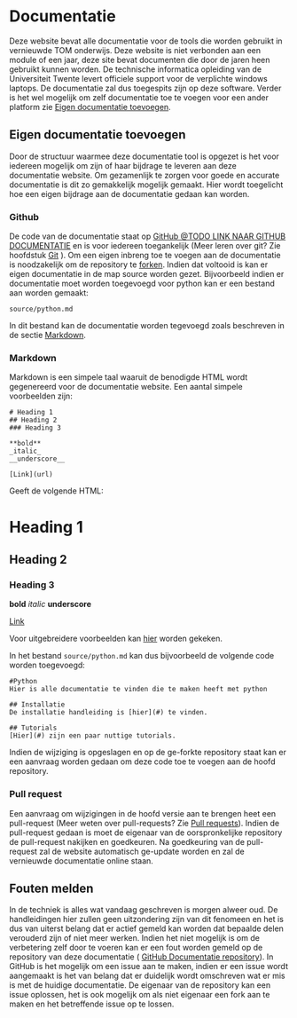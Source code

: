 # Documentatie
Deze website bevat alle documentatie voor de tools die worden gebruikt in vernieuwde TOM onderwijs. Deze website is niet verbonden aan een module of een jaar, deze site bevat documenten die door de jaren heen gebruikt kunnen worden. De technische informatica opleiding van de Universiteit Twente levert officiele support voor de verplichte windows laptops. De documentatie zal dus toegespits zijn op deze software. Verder is het wel mogelijk om zelf documentatie toe te voegen voor een ander platform zie [Eigen documentatie toevoegen](#toc_1).

## Eigen documentatie toevoegen
Door de structuur waarmee deze documentatie tool is opgezet is het voor iedereen mogelijk om zijn of haar bijdrage te leveren aan deze documentatie website.
Om gezamenlijk te zorgen voor goede en accurate documentatie is dit zo gemakkelijk mogelijk gemaakt. Hier wordt toegelicht hoe een eigen bijdrage aan de documentatie gedaan kan worden. 

### Github
De code van de documentatie staat op [GitHub @TODO LINK NAAR GITHUB DOCUMENTATIE](https://github.com/boersmamarcel/Documentatie) en is voor iedereen toegankelijk (Meer leren over git? Zie hoofdstuk [Git](#) ). Om een eigen inbreng toe te voegen aan de documentatie is noodzakelijk om de repository te [forken](https://help.github.com/articles/fork-a-repo). Indien dat voltooid is kan er eigen documentatie in de map source worden gezet. Bijvoorbeeld indien er documentatie moet worden toegevoegd voor python kan er een bestand aan worden gemaakt:

```
source/python.md
```

In dit bestand kan de documentatie worden tegevoegd zoals beschreven in de sectie [Markdown](#toc_3).

### Markdown
Markdown is een simpele taal waaruit de benodigde HTML wordt gegenereerd voor de documentatie website. Een aantal simpele voorbeelden zijn:


```
# Heading 1
## Heading 2
### Heading 3

**bold**
_italic_
__underscore__

[Link](url)

```



Geeft de volgende HTML:


# Heading 1
## Heading 2
### Heading 3

**bold**
_italic_
__underscore__

[Link](url)

Voor uitgebreidere voorbeelden kan [hier](https://github.com/adam-p/markdown-here/wiki/Markdown-Cheatsheet) worden gekeken.

In het bestand `source/python.md` kan dus bijvoorbeeld de volgende code worden toegevoegd:

```
#Python
Hier is alle documentatie te vinden die te maken heeft met python

## Installatie
De installatie handleiding is [hier](#) te vinden.

## Tutorials
[Hier](#) zijn een paar nuttige tutorials.

```

Indien de wijziging is opgeslagen en op de ge-forkte repository staat kan er een aanvraag worden gedaan om deze code toe te voegen aan de hoofd repository.

### Pull request
Een aanvraag om wijzigingen in de hoofd versie aan te brengen heet een pull-request (Meer weten over pull-requests? Zie [Pull requests](https://help.github.com/articles/using-pull-requests)). Indien de pull-request gedaan is moet de eigenaar van de oorspronkelijke repository de pull-request nakijken en goedkeuren. Na goedkeuring van de pull-request zal de website automatisch ge-update worden en zal de vernieuwde documentatie online staan.


## Fouten melden
In de techniek is alles wat vandaag geschreven is morgen alweer oud. De handleidingen hier zullen geen uitzondering zijn van dit fenomeen en het is dus van uiterst belang dat er actief gemeld kan worden dat bepaalde delen verouderd zijn of niet meer werken. Indien het niet mogelijk is om de verbetering zelf door te voeren kan er een fout worden gemeld op de repository van deze documentatie ( [GitHub Documentatie repository](https://github.com/boersmamarcel/Documentatie)). In GitHub is het mogelijk om een issue aan te maken, indien er een issue wordt aangemaakt is het van belang dat er duidelijk wordt omschreven wat er mis is met de huidige documentatie. De eigenaar van de repository kan een issue oplossen, het is ook mogelijk om als niet eigenaar een fork aan te maken en het betreffende issue op te lossen.
